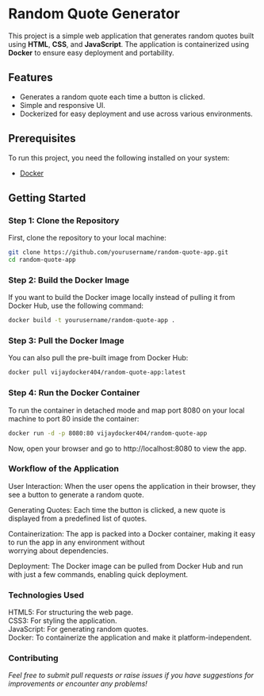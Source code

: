 # Random Quote Generator

This project is a simple web application that generates random quotes built using **HTML**, **CSS**, and **JavaScript**. The application is containerized using **Docker** to ensure easy deployment and portability.

## Features
- Generates a random quote each time a button is clicked.
- Simple and responsive UI.
- Dockerized for easy deployment and use across various environments.

## Prerequisites
To run this project, you need the following installed on your system:
- [Docker](https://www.docker.com/)

## Getting Started

### Step 1: Clone the Repository
First, clone the repository to your local machine:

```bash
git clone https://github.com/yourusername/random-quote-app.git
cd random-quote-app
```
### Step 2: Build the Docker Image
If you want to build the Docker image locally instead of pulling it from Docker Hub, use the following command:

```bash
docker build -t yourusername/random-quote-app .
```
### Step 3: Pull the Docker Image  
You can also pull the pre-built image from Docker Hub:  

```bash
docker pull vijaydocker404/random-quote-app:latest
```
### Step 4: Run the Docker Container
To run the container in detached mode and map port 8080 on your local machine to port 80 inside the container:
```bash
docker run -d -p 8080:80 vijaydocker404/random-quote-app
```
Now, open your browser and go to http://localhost:8080 to view the app.

### Workflow of the Application
User Interaction: When the user opens the application in their browser, they see a button to generate a random quote.  

Generating Quotes: Each time the button is clicked, a new quote is displayed from a predefined list of quotes.  

Containerization: The app is packed into a Docker container, making it easy to run the app in any environment without  
 worrying about dependencies.  
 
Deployment: The Docker image can be pulled from Docker Hub and run with just a few commands, enabling quick deployment.  

### Technologies Used  
HTML5: For structuring the web page.  
CSS3: For styling the application.  
JavaScript: For generating random quotes.  
Docker: To containerize the application and make it platform-independent.

### Contributing  
*Feel free to submit pull requests or raise issues if you have suggestions for improvements or encounter any problems!*

